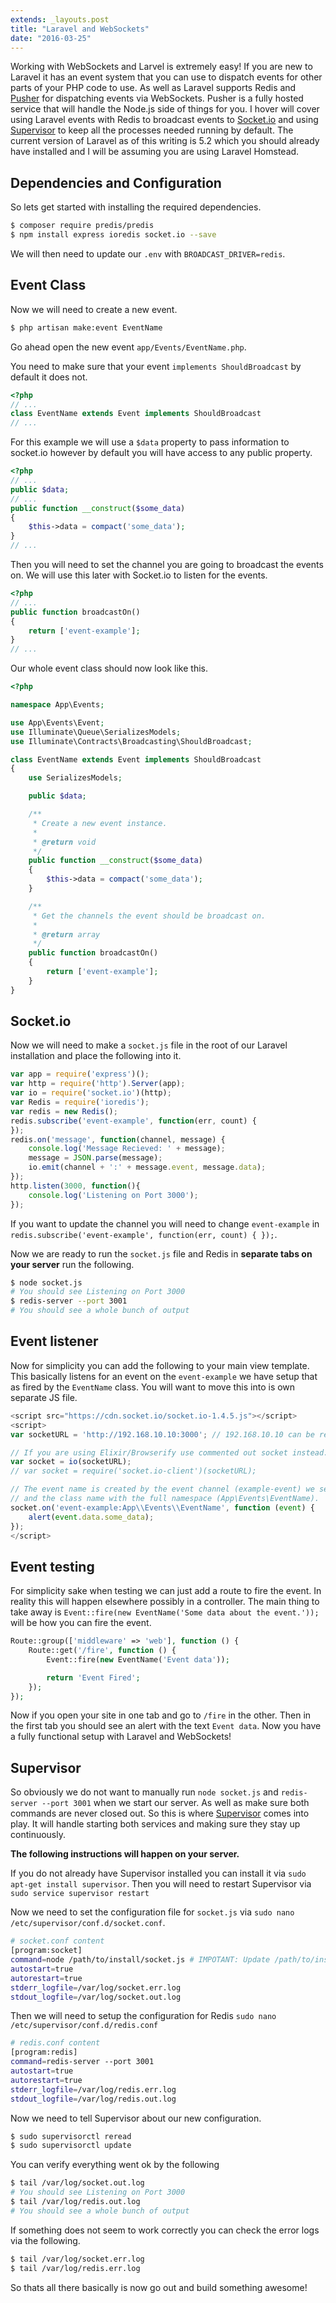 ```yaml
---
extends: _layouts.post
title: "Laravel and WebSockets"
date: "2016-03-25"
---
```


Working with WebSockets and Larvel is extremely easy! If you are new to Laravel it has an event system that you can use to dispatch events for other parts of your PHP code to use. As well as Laravel supports Redis and [Pusher](https://pusher.com/) for dispatching events via WebSockets. Pusher is a fully hosted service that will handle the Node.js side of things for you. I hover will cover using Laravel events with Redis to broadcast events to [Socket.io](http://socket.io/) and using [Supervisor](http://supervisord.org/) to keep all the processes needed running by default. The current version of Laravel as of this writing is 5.2 which you should already have installed and I will be assuming you are using Laravel Homstead.

## Dependencies and Configuration
So lets get started with installing the required dependencies.
```bash
$ composer require predis/predis
$ npm install express ioredis socket.io --save
```

We will then need to update our `.env` with `BROADCAST_DRIVER=redis`.

## Event Class
Now we will need to create a new event.
```bash
$ php artisan make:event EventName
```

Go ahead open the new event `app/Events/EventName.php`.

You need to make sure that your event `implements ShouldBroadcast` by default it does not.
```php
<?php
// ...
class EventName extends Event implements ShouldBroadcast
// ...
```

For this example we will use a `$data` property to pass information to socket.io however by default you will have access to any public property.
```php
<?php
// ...
public $data;
// ...
public function __construct($some_data)
{
    $this->data = compact('some_data');
}
// ...
```
Then you will need to set the channel you are going to broadcast the events on. We will use this later with Socket.io to listen for the events.
```php
<?php
// ...
public function broadcastOn()
{
    return ['event-example'];
}
// ...
```
Our whole event class should now look like this.
```php
<?php

namespace App\Events;

use App\Events\Event;
use Illuminate\Queue\SerializesModels;
use Illuminate\Contracts\Broadcasting\ShouldBroadcast;

class EventName extends Event implements ShouldBroadcast
{
    use SerializesModels;

    public $data;

    /**
     * Create a new event instance.
     *
     * @return void
     */
    public function __construct($some_data)
    {
        $this->data = compact('some_data');
    }

    /**
     * Get the channels the event should be broadcast on.
     *
     * @return array
     */
    public function broadcastOn()
    {
        return ['event-example'];
    }
}
```

## Socket.io
Now we will need to make a `socket.js` file in the root of our Laravel installation and place the following into it.

```javascript
var app = require('express')();
var http = require('http').Server(app);
var io = require('socket.io')(http);
var Redis = require('ioredis');
var redis = new Redis();
redis.subscribe('event-example', function(err, count) {
});
redis.on('message', function(channel, message) {
    console.log('Message Recieved: ' + message);
    message = JSON.parse(message);
    io.emit(channel + ':' + message.event, message.data);
});
http.listen(3000, function(){
    console.log('Listening on Port 3000');
});
```

If you want to update the channel you will need to change `event-example` in `redis.subscribe('event-example', function(err, count) {
});`.

Now we are ready to run the `socket.js` file and Redis in **separate tabs on your server** run the following.
```bash
$ node socket.js
# You should see Listening on Port 3000
$ redis-server --port 3001
# You should see a whole bunch of output
```

## Event listener
Now for simplicity you can add the following to your main view template. This basically listens for an event on the `event-example` we have setup that as fired by the `EventName` class. You will want to move this into is own separate JS file.
```javascript
<script src="https://cdn.socket.io/socket.io-1.4.5.js"></script>
<script>
var socketURL = 'http://192.168.10.10:3000'; // 192.168.10.10 can be replaced with the IP address of your server.

// If you are using Elixir/Browserify use commented out socket instead.
var socket = io(socketURL);
// var socket = require('socket.io-client')(socketURL);

// The event name is created by the event channel (example-event) we set earlier
// and the class name with the full namespace (App\Events\EventName).
socket.on('event-example:App\\Events\\EventName', function (event) {
    alert(event.data.some_data);
});
</script>
```

## Event testing
For simplicity sake when testing we can just add a route to fire the event. In reality this will happen elsewhere possibly in a controller. The main thing to take away is `Event::fire(new EventName('Some data about the event.'));` will be how you can fire the event.
```php
Route::group(['middleware' => 'web'], function () {
    Route::get('/fire', function () {
        Event::fire(new EventName('Event data'));

        return 'Event Fired';
    });
});
```

Now if you open your site in one tab and go to `/fire` in the other. Then in the first tab you should see an alert with the text `Event data`. Now you have a fully functional setup with Laravel and WebSockets!

## Supervisor
So obviously we do not want to manually run `node socket.js` and `redis-server --port 3001` when we start our server. As well as make sure both commands are never closed out. So this is where [Supervisor](http://supervisord.org/) comes into play. It will handle starting both services and making sure they stay up continuously.

**The following instructions will happen on your server.**

If you do not already have Supervisor installed you can install it via `sudo apt-get install supervisor`. Then you will need to restart Supervisor via `sudo service supervisor restart`

Now we need to set the configuration file for `socket.js`	via `sudo nano /etc/supervisor/conf.d/socket.conf`.
```bash
# socket.conf content
[program:socket]
command=node /path/to/install/socket.js # IMPOTANT: Update /path/to/install
autostart=true
autorestart=true
stderr_logfile=/var/log/socket.err.log
stdout_logfile=/var/log/socket.out.log
```

Then we will need to setup the configuration for Redis `sudo nano /etc/supervisor/conf.d/redis.conf`
```bash
# redis.conf content
[program:redis]
command=redis-server --port 3001
autostart=true
autorestart=true
stderr_logfile=/var/log/redis.err.log
stdout_logfile=/var/log/redis.out.log
```

Now we need to tell Supervisor about our new configuration.
```bash
$ sudo supervisorctl reread
$ sudo supervisorctl update
```

You can verify everything went ok by the following
```bash
$ tail /var/log/socket.out.log
# You should see Listening on Port 3000
$ tail /var/log/redis.out.log
# You should see a whole bunch of output
```

If something does not seem to work correctly you can check the error logs via the following.
```bash
$ tail /var/log/socket.err.log
$ tail /var/log/redis.err.log
```

So thats all there basically is now go out and build something awesome!
